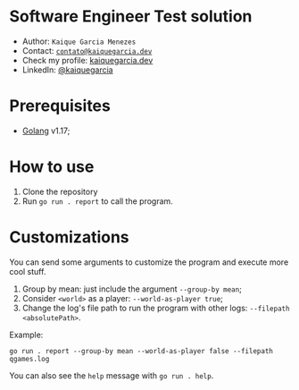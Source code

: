 # Software Engineer Test solution

- Author: `Kaique Garcia Menezes`
- Contact: [`contato@kaiquegarcia.dev`](mailto:contato@kaiquegarcia.dev)
- Check my profile: [kaiquegarcia.dev](https://kaiquegarcia.dev)
- LinkedIn: [@kaiquegarcia](https://www.linkedin.com/in/kaiquegarcia/)

# Prerequisites

- [Golang](https://go.dev/dl/) v1.17;

# How to use

1. Clone the repository
2. Run `go run . report` to call the program.

# Customizations

You can send some arguments to customize the program and execute more cool stuff.

1. Group by mean: just include the argument `--group-by mean`;
2. Consider `<world>` as a player: `--world-as-player true`;
3. Change the log's file path to run the program with other logs: `--filepath <absolutePath>`.

Example:
```
go run . report --group-by mean --world-as-player false --filepath qgames.log
```

You can also see the `help` message with `go run . help`.